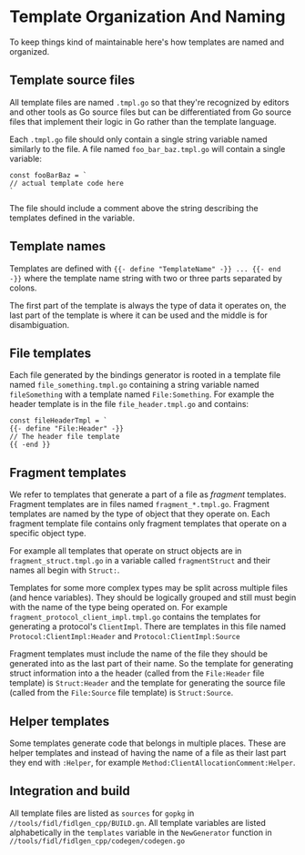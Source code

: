 # Template Organization And Naming

To keep things kind of maintainable here's how templates are named and organized.

## Template source files

All template files are named `.tmpl.go` so that they're recognized by editors
and other tools as Go source files but can be differentiated from Go source
files that implement their logic in Go rather than the template language.

Each `.tmpl.go` file should only contain a single string variable named
similarly to the file. A file named `foo_bar_baz.tmpl.go` will contain a single
variable:
```
const fooBarBaz = `
// actual template code here
`
```

The file should include a comment above the string describing the templates
defined in the variable.

## Template names

Templates are defined with `{{- define "TemplateName" -}} ... {{- end -}}`
where the template name string with two or three parts separated by colons.

The first part of the template is always the type of data it operates on, the
last part of the template is where it can be used and the middle is for
disambiguation.

## File templates

Each file generated by the bindings generator is rooted in a template file
named `file_something.tmpl.go` containing a string variable named
`fileSomething` with a template named `File:Something`. For example the header
template is in the file `file_header.tmpl.go` and contains:
```
const fileHeaderTmpl = `
{{- define "File:Header" -}}
// The header file template
{{ -end }}
```

## Fragment templates

We refer to templates that generate a part of a file as *fragment* templates.
Fragment templates are in files named `fragment_*.tmpl.go`. Fragment templates
are named by the type of object that they operate on. Each fragment template
file contains only fragment templates that operate on a specific object type.

For example all templates that operate on struct objects are in
`fragment_struct.tmpl.go` in a variable called `fragmentStruct` and their names
all begin with `Struct:`.

Templates for some more complex types may be split across multiple files
(and hence variables). They should be logically grouped and still must begin
with the name of the type being operated on. For example
`fragment_protocol_client_impl.tmpl.go` contains the templates for generating a
protocol's `ClientImpl`. There are templates in this file named
`Protocol:ClientImpl:Header` and `Protocol:ClientImpl:Source`

Fragment templates must include the name of the file they should be generated
into as the last part of their name. So the template for generating struct
information into a the header (called from the `File:Header` file template) is
`Struct:Header` and the template for generating the source file (called from the
`File:Source` file template) is `Struct:Source`.

## Helper templates

Some templates generate code that belongs in multiple places. These are helper
templates and instead of having the name of a file as their last part they end
with `:Helper`, for example `Method:ClientAllocationComment:Helper`.

## Integration and build

All template files are listed as `sources` for `gopkg` in
`//tools/fidl/fidlgen_cpp/BUILD.gn`. All template variables are listed
alphabetically in the `templates` variable in the `NewGenerator` function in
`//tools/fidl/fidlgen_cpp/codegen/codegen.go`
